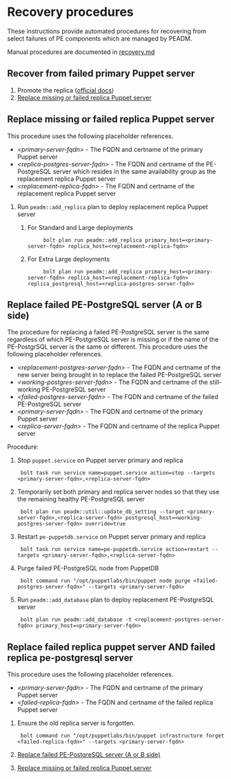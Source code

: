 # Recovery procedures

These instructions provide automated procedures for recovering from select failures of PE components which are managed by PEADM.

Manual procedures are documented in [recovery.md](recovery.md)

## Recover from failed primary Puppet server

1. Promote the replica ([official docs](https://puppet.com/docs/pe/2019.8/dr_configure.html#dr-promote-replica))
2. [Replace missing or failed replica Puppet server](#replace-missing-or-failed-replica-puppet-server)

## Replace missing or failed replica Puppet server

This procedure uses the following placeholder references.

* _\<primary-server-fqdn\>_ - The FQDN and certname of the primary Puppet server
* _\<replica-postgres-server-fqdn\>_ - The FQDN and certname of the PE-PostgreSQL server which resides in the same availability group as the replacement replica Puppet server
* _\<replacement-replica-fqdn\>_ - The FQDN and certname of the replacement replica Puppet server

1. Run `peadm::add_replica` plan to deploy replacement replica Puppet server
    1. For Standard and Large deployments

                bolt plan run peadm::add_replica primary_host=<primary-server-fqdn> replica_host=<replacement-replica-fqdn>

    2. For Extra Large deployments

                bolt plan run peadm::add_replica primary_host=<primary-server-fqdn> replica_host=<replacement-replica-fqdn> replica_postgresql_host=<replica-postgres-server-fqdn>

## Replace failed PE-PostgreSQL server (A or B side)

The procedure for replacing a failed PE-PostgreSQL server is the same regardless of which PE-PostgreSQL server is missing or if the name of the PE-PostgrSQL server is the same or different. This procedure uses the following placeholder references.

* _\<replacement-postgres-server-fqdn\>_ - The FQDN and certname of the new server being brought in to replace the failed PE-PostgreSQL server
* _\<working-postgres-server-fqdn\>_ - The FQDN and certname of the still-working PE-PostgreSQL server
* _\<failed-postgres-server-fqdn\>_ - The FQDN and certname of the failed PE-PostgreSQL server
* _\<primary-server-fqdn\>_ - The FQDN and certname of the primary Puppet server
* _\<replica-server-fqdn\>_ - The FQDN and certname of the replica Puppet server

Procedure:

1. Stop `puppet.service` on Puppet server primary and replica

        bolt task run service name=puppet.service action=stop --targets <primary-server-fqdn>,<replica-server-fqdn>

2. Temporarily set both primary and replica server nodes so that they use the remaining healthy PE-PostgreSQL server

        bolt plan run peadm::util::update_db_setting --target <primary-server-fqdn>,<replica-server-fqdn> postgresql_host=<working-postgres-server-fqdn> override=true

3. Restart `pe-puppetdb.service` on Puppet server primary and replica

        bolt task run service name=pe-puppetdb.service action=restart --targets <primary-server-fqdn>,<replica-server-fqdn>

4. Purge failed PE-PostgreSQL node from PuppetDB

        bolt command run "/opt/puppetlabs/bin/puppet node purge <failed-postgres-server-fqdn>" --targets <primary-server-fqdn>

5. Run `peadm::add_database` plan to deploy replacement PE-PostgreSQL server

        bolt plan run peadm::add_database -t <replacement-postgres-server-fqdn> primary_host=<primary-server-fqdn>

## Replace failed replica puppet server AND failed replica pe-postgresql server

This procedure uses the following placeholder references.

* _\<primary-server-fqdn\>_ - The FQDN and certname of the primary Puppet server
* _\<failed-replica-fqdn\>_ - The FQDN and certname of the failed replica Puppet server

1. Ensure the old replica server is forgotten.

        bolt command run "/opt/puppetlabs/bin/puppet infrastructure forget <failed-replica-fqdn>" --targets <primary-server-fqdn>

2. [Replace failed PE-PostgreSQL server (A or B side)](#replace-failed-pe-postgresql-server-a-or-b-side)
3. [Replace missing or failed replica Puppet server](#replace-missing-or-failed-replica-puppet-server)